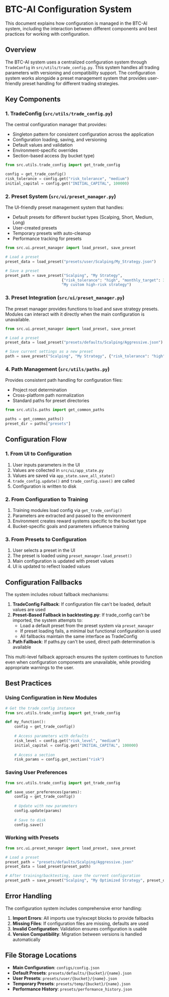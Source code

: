 # BTC-AI Configuration System

This document explains how configuration is managed in the BTC-AI system, including the interaction between different components and best practices for working with configuration.

## Overview

The BTC-AI system uses a centralized configuration system through `TradeConfig` in `src/utils/trade_config.py`. This system handles all trading parameters with versioning and compatibility support. The configuration system works alongside a preset management system that provides user-friendly preset handling for different trading strategies.

## Key Components

### 1. TradeConfig (`src/utils/trade_config.py`)

The central configuration manager that provides:
- Singleton pattern for consistent configuration across the application
- Configuration loading, saving, and versioning
- Default values and validation
- Environment-specific overrides
- Section-based access (by bucket type)

```python
from src.utils.trade_config import get_trade_config

config = get_trade_config()
risk_tolerance = config.get("risk_tolerance", "medium")
initial_capital = config.get("INITIAL_CAPITAL", 100000)
```

### 2. Preset System (`src/ui/preset_manager.py`)

The UI-friendly preset management system that handles:
- Default presets for different bucket types (Scalping, Short, Medium, Long)
- User-created presets
- Temporary presets with auto-cleanup
- Performance tracking for presets

```python
from src.ui.preset_manager import load_preset, save_preset

# Load a preset
preset_data = load_preset("presets/user/Scalping/My_Strategy.json")

# Save a preset
preset_path = save_preset("Scalping", "My Strategy", 
                         {"risk_tolerance": "high", "monthly_target": 30.0},
                         "My custom high-risk strategy")
```

### 3. Preset Integration (`src/ui/preset_manager.py`)

The preset manager provides functions to load and save strategy presets.
Modules can interact with it directly when the main configuration is unavailable.

```python
from src.ui.preset_manager import load_preset, save_preset

# Load a preset
preset_data = load_preset("presets/defaults/Scalping/Aggressive.json")

# Save current settings as a new preset
path = save_preset("Scalping", "My Strategy", {"risk_tolerance": "high"})
```

### 4. Path Management (`src/utils/paths.py`)

Provides consistent path handling for configuration files:
- Project root determination
- Cross-platform path normalization
- Standard paths for preset directories

```python
from src.utils.paths import get_common_paths

paths = get_common_paths()
preset_dir = paths["presets"]
```

## Configuration Flow

### 1. From UI to Configuration

1. User inputs parameters in the UI
2. Values are collected in `src/ui/app_state.py`
3. Values are saved via `app_state.save_all_state()`
4. `trade_config.update()` and `trade_config.save()` are called
5. Configuration is written to disk

### 2. From Configuration to Training

1. Training modules load config via `get_trade_config()`
2. Parameters are extracted and passed to the environment
3. Environment creates reward systems specific to the bucket type
4. Bucket-specific goals and parameters influence training

### 3. From Presets to Configuration

1. User selects a preset in the UI
2. The preset is loaded using `preset_manager.load_preset()`
3. Main configuration is updated with preset values
4. UI is updated to reflect loaded values

## Configuration Fallbacks

The system includes robust fallback mechanisms:

1. **TradeConfig Fallback**: If configuration file can't be loaded, default values are used
2. **Preset-Based Fallback in backtesting.py**: If trade_config can't be imported, the system attempts to:
   - Load a default preset from the preset system via `preset_manager`
   - If preset loading fails, a minimal but functional configuration is used
   - All fallbacks maintain the same interface as TradeConfig
3. **Path Fallback**: If paths.py can't be used, direct path determination is available

This multi-level fallback approach ensures the system continues to function even when configuration components are unavailable, while providing appropriate warnings to the user.

## Best Practices

### Using Configuration in New Modules

```python
# Get the trade_config instance
from src.utils.trade_config import get_trade_config

def my_function():
    config = get_trade_config()
    
    # Access parameters with defaults
    risk_level = config.get("risk_level", "medium")
    initial_capital = config.get("INITIAL_CAPITAL", 100000)
    
    # Access a section
    risk_params = config.get_section("risk")
```

### Saving User Preferences

```python
from src.utils.trade_config import get_trade_config

def save_user_preferences(params):
    config = get_trade_config()
    
    # Update with new parameters
    config.update(params)
    
    # Save to disk
    config.save()
```

### Working with Presets

```python
from src.ui.preset_manager import load_preset, save_preset

# Load a preset
preset_path = "presets/defaults/Scalping/Aggressive.json"
preset_data = load_preset(preset_path)

# After training/backtesting, save the current configuration
preset_path = save_preset("Scalping", "My Optimized Strategy", preset_data["params"])
```

## Error Handling

The configuration system includes comprehensive error handling:

1. **Import Errors**: All imports use try/except blocks to provide fallbacks
2. **Missing Files**: If configuration files are missing, defaults are used
3. **Invalid Configuration**: Validation ensures configuration is usable
4. **Version Compatibility**: Migration between versions is handled automatically

## File Storage Locations

- **Main Configuration**: `configs/config.json`
- **Default Presets**: `presets/defaults/{bucket}/{name}.json`
- **User Presets**: `presets/user/{bucket}/{name}.json`
- **Temporary Presets**: `presets/temp/{bucket}/{name}.json`
- **Performance History**: `presets/performance_history.json` 